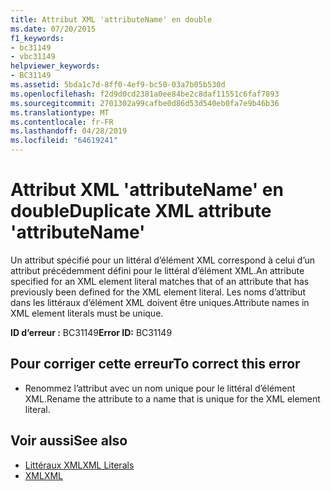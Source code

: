 ```yaml
---
title: Attribut XML 'attributeName' en double
ms.date: 07/20/2015
f1_keywords:
- bc31149
- vbc31149
helpviewer_keywords:
- BC31149
ms.assetid: 5bda1c7d-8ff0-4ef9-bc50-03a7b05b530d
ms.openlocfilehash: f2d9d0cd2381a0ee84be2c8daf11551c6faf7893
ms.sourcegitcommit: 2701302a99cafbe0d86d53d540eb0fa7e9b46b36
ms.translationtype: MT
ms.contentlocale: fr-FR
ms.lasthandoff: 04/28/2019
ms.locfileid: "64619241"
---
```

# <a name="duplicate-xml-attribute-attributename"></a><span data-ttu-id="4c312-102">Attribut XML 'attributeName' en double</span><span class="sxs-lookup"><span data-stu-id="4c312-102">Duplicate XML attribute 'attributeName'</span></span>
<span data-ttu-id="4c312-103">Un attribut spécifié pour un littéral d’élément XML correspond à celui d’un attribut précédemment défini pour le littéral d’élément XML.</span><span class="sxs-lookup"><span data-stu-id="4c312-103">An attribute specified for an XML element literal matches that of an attribute that has previously been defined for the XML element literal.</span></span> <span data-ttu-id="4c312-104">Les noms d’attribut dans les littéraux d’élément XML doivent être uniques.</span><span class="sxs-lookup"><span data-stu-id="4c312-104">Attribute names in XML element literals must be unique.</span></span>  
  
 <span data-ttu-id="4c312-105">**ID d’erreur :** BC31149</span><span class="sxs-lookup"><span data-stu-id="4c312-105">**Error ID:** BC31149</span></span>  
  
## <a name="to-correct-this-error"></a><span data-ttu-id="4c312-106">Pour corriger cette erreur</span><span class="sxs-lookup"><span data-stu-id="4c312-106">To correct this error</span></span>  
  
- <span data-ttu-id="4c312-107">Renommez l’attribut avec un nom unique pour le littéral d’élément XML.</span><span class="sxs-lookup"><span data-stu-id="4c312-107">Rename the attribute to a name that is unique for the XML element literal.</span></span>  
  
## <a name="see-also"></a><span data-ttu-id="4c312-108">Voir aussi</span><span class="sxs-lookup"><span data-stu-id="4c312-108">See also</span></span>

- [<span data-ttu-id="4c312-109">Littéraux XML</span><span class="sxs-lookup"><span data-stu-id="4c312-109">XML Literals</span></span>](../../visual-basic/language-reference/xml-literals/index.md)
- [<span data-ttu-id="4c312-110">XML</span><span class="sxs-lookup"><span data-stu-id="4c312-110">XML</span></span>](../../visual-basic/programming-guide/language-features/xml/index.md)
